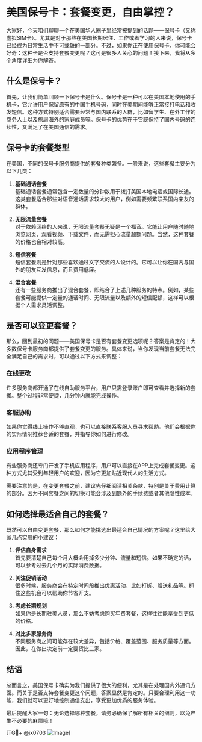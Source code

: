 # 美国保号卡：套餐变更，自由掌控？

大家好，今天咱们聊聊一个在美国华人圈子里经常被提到的话题——保号卡（又称虚拟SIM卡）。尤其是对于那些在美国长期居住、工作或者学习的人来说，保号卡已经成为日常生活中不可或缺的一部分。不过，如果你正在使用保号卡，你可能会好奇：这种卡是否支持套餐变更呢？这可是很多人关心的问题！接下来，我将从多个角度详细为你解答。

## 什么是保号卡？

首先，让我们简单回顾一下保号卡是什么。保号卡是一种可以在美国本地使用的手机卡，它允许用户保留原有的中国手机号码，同时在美期间能够正常接打电话和收发短信。这种方式特别适合需要经常与国内联系的人群，比如留学生、在外工作的商务人士以及旅居海外的家庭成员等。保号卡的优势在于它既保持了国内号码的连续性，又满足了在美国通信的需求。

## 保号卡的套餐类型

在美国，不同的保号卡服务商提供的套餐种类繁多。一般来说，这些套餐主要分为以下几类：

1. **基础通话套餐**  
   基础通话套餐通常包含一定数量的分钟数用于拨打美国本地电话或国际长途。这类套餐适合那些对语音通话需求较大的用户，例如需要频繁联系国内亲友的群体。

2. **无限流量套餐**  
   对于依赖网络的人来说，无限流量套餐无疑是一个福音。它能让用户随时随地浏览网页、观看视频、下载文件，而无需担心流量超额问题。当然，这种套餐的价格也会相对较高。

3. **短信套餐**  
   短信套餐则是针对那些喜欢通过文字交流的人设计的。它可以让你在国内与国外的朋友互发信息，而且费用低廉。

4. **混合套餐**  
   还有一些服务商推出了混合套餐，即结合了上述几种服务的特点。例如，某些套餐可能提供一定量的通话时间、无限流量以及额外的短信配额，这样可以根据个人需求灵活调整。

## 是否可以变更套餐？

那么，回到最初的问题——美国保号卡是否有套餐变更选项呢？答案是肯定的！大多数保号卡服务商都提供了套餐变更的服务。具体来说，当你发现当前套餐无法完全满足自己的需求时，可以通过以下方式来调整：

### 在线更改
许多服务商都开通了在线自助服务平台，用户只需登录账户即可查看并选择新的套餐。整个过程非常便捷，几分钟内就能完成操作。

### 客服协助
如果你觉得线上操作不够直观，也可以直接联系客服人员寻求帮助。他们会根据你的实际情况推荐合适的套餐，并指导你如何进行修改。

### 应用程序管理
有些服务商还专门开发了手机应用程序，用户可以直接在APP上完成套餐变更。这种方式尤其受到年轻用户的欢迎，因为它更加贴近现代人的生活方式。

需要注意的是，在变更套餐之前，建议先仔细阅读相关条款，特别是关于费用计算的部分。因为不同套餐之间的切换可能会涉及到额外的手续费或者其他隐性成本。

## 如何选择最适合自己的套餐？

既然可以自由变更套餐，那么如何才能挑选出最适合自己情况的方案呢？这里给大家几点实用的小建议：

1. **评估自身需求**  
   首先要清楚自己每个月大概会用掉多少分钟、流量和短信。如果不确定的话，可以参考过去几个月的实际消费数据。

2. **关注促销活动**  
   很多时候，服务商会在特定时间段推出优惠活动，比如打折、赠送礼品等。抓住这些机会可以帮助你节省开支。

3. **考虑长期规划**  
   如果你是长期驻美人员，那么不妨考虑购买年费套餐，这样往往能享受到更低的价格。

4. **对比多家服务商**  
   不同服务商之间可能存在较大差异，包括价格、覆盖范围、服务质量等方面。因此，在做出决定前一定要货比三家。

## 结语

总而言之，美国保号卡确实为我们提供了很大的便利，尤其是在处理国内外通讯方面。而关于是否支持套餐变更这个问题，答案显然是肯定的。只要合理利用这一功能，我们就可以更好地控制通信支出，享受更加优质的服务体验。

最后提醒大家一句：无论选择哪种套餐，请务必确保了解所有相关的细则，以免产生不必要的麻烦哦！

[TG💪+ @jx0703 ![Image](https://github.com/user-attachments/assets/dbca1d08-cadb-493c-b0ec-ad6f7a83f270)]